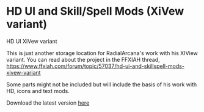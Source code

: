 #  HD UI and Skill/Spell Mods (XiVew variant) 
 HD UI XiVew variant

 This is just another storage location for RadialArcana's work with his XIView variant.
 You can read about the project in the FFXIAH thread, https://www.ffxiah.com/forum/topic/57037/hd-ui-and-skillspell-mods-xivew-variant

 Some parts might not be included but will include the basis of his work with HD, icons and text mods.

 Download the latest version <a href="https://github.com/johan-sorman/xiview-alternative/releases/latest">here</a>
